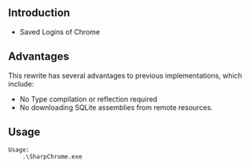
## Introduction

- Saved Logins of Chrome

## Advantages

This rewrite has several advantages to previous implementations, which include:

- No Type compilation or reflection required
- No downloading SQLite assemblies from remote resources.

## Usage

```
Usage:
    .\SharpChrome.exe 

